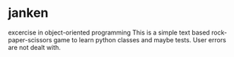 # janken
excercise in object-oriented programming
This is a simple text based rock-paper-scissors game to learn python classes and maybe tests. User errors are not dealt with. 
